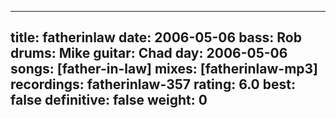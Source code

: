 
---
title: fatherinlaw
date: 2006-05-06
bass:	Rob
drums:	Mike
guitar:	Chad
day: 2006-05-06
songs: [father-in-law]
mixes: [fatherinlaw-mp3]
recordings: fatherinlaw-357
rating: 6.0
best: false
definitive: false
weight: 0
---

